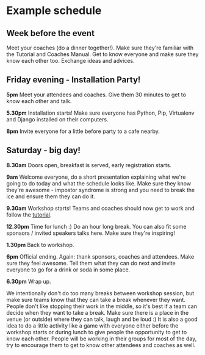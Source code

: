 # Example schedule

## Week before the event

Meet your coaches (do a dinner together!). Make sure they're familiar with the Tutorial and Coaches Manual. Get to know everyone and make sure they know each other too. Exchange ideas and advices.

## Friday evening - Installation Party!

__5pm__ Meet your attendees and coaches. Give them 30 minutes to get to know each other and talk.

__5.30pm__ Installation starts! Make sure everyone has Python, Pip, Virtualenv and Django installed on their computers.

__8pm__ Invite everyone for a little before party to a cafe nearby.

## Saturday - big day!

__8.30am__ Doors open, breakfast is served, early registration starts.

__9am__ Welcome everyone, do a short presentation explaining what we're going to do today and what the schedule looks like. Make sure they know they're awesome - impostor syndrome is strong and you need to break the ice and ensure them they can do it.

__9.30am__ Workshop starts! Teams and coaches should now get to work and follow the [tutorial](../tutorial/README.html).

__12.30pm__ Time for lunch :) Do an hour long break. You can also fit some sponsors / invited speakers talks here. Make sure they're inspiring!

__1.30pm__ Back to workshop.

__6pm__ Official ending. Again: thank sponsors, coaches and attendees. Make sure they feel awesome. Tell them what they can do next and invite everyone to go for a drink or soda in some place.

__6.30pm__ Wrap up.

We intentionally don't do too many breaks between workshop session, but make sure teams know that they can take a break whenever they want. People don't like stopping their work in the middle, so it's best if a team can decide when they want to take a break. Make sure there is a place in the venue (or outside) where they can talk, laugh and be loud :) It is also a good idea to do a little activity like a game with everyone either before the workshop starts or during lunch to give people the opportunity to get to know each other. People will be working in their groups for most of the day, try to encourage them to get to know other attendees and coaches as well.
